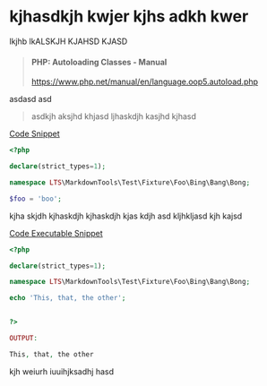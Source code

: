# kjhasdkjh kwjer kjhs adkh kwer

lkjhb lkALSKJH KJAHSD KJASD

> #### PHP: Autoloading Classes - Manual 
> https://www.php.net/manual/en/language.oop5.autoload.php

asdasd asd 

> asdkjh aksjhd khjasd
> ljhaskdjh kasjhd kjhasd

[Code Snippet](./../../Bing/Bang/Bong/Blah.php)

```php
<?php

declare(strict_types=1);

namespace LTS\MarkdownTools\Test\Fixture\Foo\Bing\Bang\Bong;

$foo = 'boo';

```

kjha skjdh kjhaskdjh 
kjhaskdjh kjas kdjh asd
kljhkljasd kjh kajsd

[Code Executable Snippet](./../../Bing/Bang/Bong/Boo.php)

```php
<?php

declare(strict_types=1);

namespace LTS\MarkdownTools\Test\Fixture\Foo\Bing\Bang\Bong;

echo 'This, that, the other';


?>

OUTPUT:

This, that, the other

```

kjh weiurh iuuihjksadhj hasd

